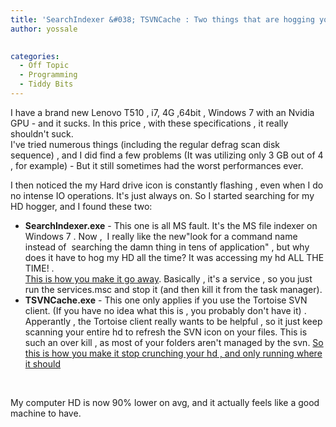 ```yaml
---
title: 'SearchIndexer &#038; TSVNCache : Two things that are hogging your hd - and your computer'
author: yossale

 
categories:
  - Off Topic
  - Programming
  - Tiddy Bits
---
```

I have a brand new Lenovo T510 , i7, 4G ,64bit , Windows 7 with an Nvidia GPU - and it sucks. In this price , with these specifications , it really shouldn't suck.  
I've tried numerous things (including the regular defrag scan disk sequence) , and I did find a few problems (It was utilizing only 3 GB out of 4 , for example) - But it still sometimes had the worst performances ever.

I then noticed the my Hard drive icon is constantly flashing , even when I do no intense IO operations. It's just always on. So I started searching for my HD hogger, and I found these two:

  * **SearchIndexer.exe** - This one is all MS fault. It's the MS file indexer on Windows 7 . Now ,  I really like the new"look for a command name instead of  searching the damn thing in tens of application" , but why does it have to hog my HD all the time? It was accessing my hd ALL THE TIME! .  
    [This is how you make it go away][1]. Basically , it's a service , so you just run the services.msc and stop it (and then kill it from the task manager).
  * **TSVNCache.exe** - This one only applies if you use the Tortoise SVN client. (If you have no idea what this is , you probably don't have it) . Apperantly , the Tortoise client really wants to be helpful , so it just keep scanning your entire hd to refresh the SVN icon on your files. This is such an over kill , as most of your folders aren't managed by the svn. [So this is how you make it stop crunching your hd , and only running where it should][2]

&nbsp;

My computer HD is now 90% lower on avg, and it actually feels like a good machine to have.

 [1]: http://www.howtogeek.com/howto/28450/what-is-searchindexer.exe-and-why-is-it-running/ "How Do You Stop This Process?"
 [2]: http://www.paraesthesia.com/archive/2007/09/26/optimize-tortoise-svn-cache-tsvncache.exe-disk-io.aspx "OPTIMIZE TORTOISE SVN CACHE (TSVNCACHE.EXE) DISK I/O"